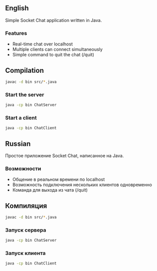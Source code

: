 ## English
Simple Socket Chat application written in Java.

### Features
- Real-time chat over localhost
- Multiple clients can connect simultaneously
- Simple command to quit the chat (/quit)

## Compilation
```bash
javac -d bin src/*.java
```
### Start the server
```bash
java -cp bin ChatServer
```
### Start a client
```bash
java -cp bin ChatClient
```
## Russian
Простое приложение Socket Chat, написанное на Java.

### Возможности
- Общение в реальном времени по localhost
- Возможность подключения нескольких клиентов одновременно
- Команда для выхода из чата (/quit)

## Компиляция
```bash
javac -d bin src/*.java
```
### Запуск сервера
```bash
java -cp bin ChatServer
```
### Запуск клиента
```bash
java -cp bin ChatClient
```

